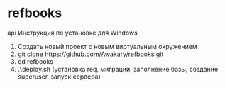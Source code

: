 # refbooks
api
Инструкция по установке для Windows
1. Создать новый проект с новым виртуальным окружением
2. git clone https://github.com/Awakary/refbooks.git
3. cd refbooks
4. .\deploy.sh (установка req, миграции, заполнение базы, создание superuser, запуск сервера)
